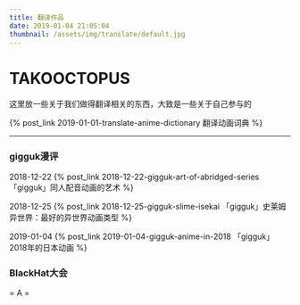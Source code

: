 ```yaml
---
title: 翻译作品
date: 2019-01-04 21:05:04
thumbnail: /assets/img/translate/default.jpg
---
```

# TAKOOCTOPUS

这里放一些关于我们做得翻译相关的东西，大致是一些关于自己参与的

{% post_link 2019-01-01-translate-anime-dictionary 翻译动画词典 %}

****
### gigguk漫评

2018-12-22 {% post_link 2018-12-22-gigguk-art-of-abridged-series 「gigguk」同人配音动画的艺术 %}

2018-12-25 {% post_link 2018-12-25-gigguk-slime-isekai 「gigguk」史莱姆异世界：最好的异世界动画类型 %}

2019-01-04 {% post_link 2019-01-04-gigguk-anime-in-2018 「gigguk」2018年的日本动画 %}

### BlackHat大会

<label class="label-theorem">= A =</label>